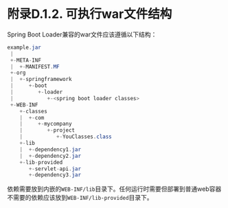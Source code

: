 # 附录D.1.2. 可执行war文件结构

Spring Boot Loader兼容的war文件应该遵循以下结构：

```java
example.jar
 |
 +-META-INF
 |  +-MANIFEST.MF
 +-org
 |  +-springframework
 |     +-boot
 |        +-loader
 |           +-<spring boot loader classes>
 +-WEB-INF
    +-classes
    |  +-com
    |     +-mycompany
    |        +-project
    |           +-YouClasses.class
    +-lib
    |  +-dependency1.jar
    |  +-dependency2.jar
    +-lib-provided
       +-servlet-api.jar
       +-dependency3.jar
```

依赖需要放到内嵌的`WEB-INF/lib`目录下。任何运行时需要但部署到普通web容器不需要的依赖应该放到`WEB-INF/lib-provided`目录下。

